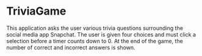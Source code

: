 # TriviaGame

This application asks the user various trivia questions surrounding the social media app Snapchat. The user is given four choices and must click a selection before a timer counts down to 0. At the end of the game, the number of correct and incorrect answers is shown.